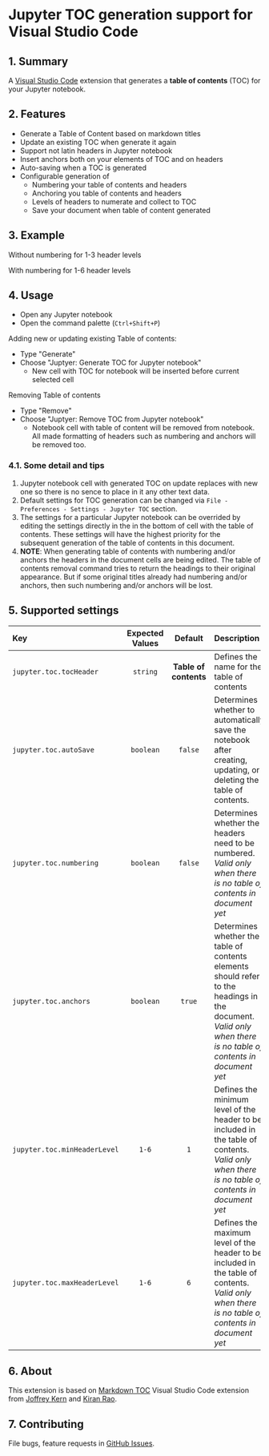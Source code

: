 # Jupyter TOC generation support for Visual Studio Code

## 1. Summary 

A [Visual Studio Code](https://code.visualstudio.com/) extension that generates a **table of contents** (TOC) for your Jupyter notebook.

## 2. Features 

* Generate a Table of Content based on markdown titles
* Update an existing TOC when generate it again
* Support not latin headers in Jupyter notebook
* Insert anchors both on your elements of TOC and on headers
* Auto-saving when a TOC is generated 
* Configurable generation of
    * Numbering your table of contents and headers
    * Anchoring you table of contents and headers
    * Levels of headers to numerate and collect to TOC
    * Save your document when table of content generated

## 3. Example

Without numbering for 1-3 header levels
<!-- <p><img src="./images/nonumbering.png" alt="numbered toc" width="300px"></p> -->

With numbering for 1-6 header levels
<!-- <p><img src="./images/numbering.png" alt="numbered toc" width="300px"></p> -->

## 4. Usage

* Open any Jupyter notebook
* Open the command palette (`Ctrl+Shift+P`)

Adding new or updating existing Table of contents:

* Type "Generate"
* Choose "Juptyer: Generate TOC for Jupyter notebook"
  * New cell with TOC for notebook will be inserted before current selected cell

Removing Table of contents

* Type "Remove"
* Choose "Juptyer: Remove TOC from Jupyter notebook"
  * Notebook cell with table of content will be removed from notebook. All made formatting of headers such as numbering and anchors will be removed too.

### 4.1. Some detail and tips

1. Jupyter notebook cell with generated TOC on update replaces with new one so there is no sence to place in it any other text data.
2. Default settings for TOC generation can be changed via `File - Preferences - Settings - Jupyter TOC` section.
3. The settings for a particular Jupyter notebook can be overrided by editing the settings directly in the in the bottom of cell with the table of contents. These settings will have the highest priority for the subsequent generation of the table of contents in this document.
4. **NOTE**: When generating table of contents with numbering and/or anchors the headers in the document cells are being edited. The table of contents removal command tries to return the headings to their original appearance. But if some original titles already had numbering and/or anchors, then such numbering and/or anchors will be lost.

## 5. Supported settings

Key|Expected Values|Default|Description
:---|:---:|:---:|:---
`jupyter.toc.tocHeader`|`string`|**Table of contents**|Defines the name for the table of contents
`jupyter.toc.autoSave`|`boolean`|`false`|Determines whether to automatically save the notebook after creating, updating, or deleting the table of contents.
`jupyter.toc.numbering`|`boolean`|`false`|Determines whether the headers need to be numbered. *Valid only when there is no table of contents in document yet*
`jupyter.toc.anchors`|`boolean`|`true`|Determines whether the table of contents elements should refer to the headings in the document. *Valid only when there is no table of contents in document yet*
`jupyter.toc.minHeaderLevel`|`1-6`|`1`|Defines the minimum level of the header to be included in the table of contents. *Valid only when there is no table of contents in document yet*
`jupyter.toc.maxHeaderLevel`|`1-6`|`6`|Defines the maximum level of the header to be included in the table of contents. *Valid only when there is no table of contents in document yet*

## 6. About

This extension is based on [Markdown TOC](https://marketplace.visualstudio.com/items?itemName=joffreykern.markdown-toc) Visual Studio Code extension from [Joffrey Kern](https://github.com/joffreykern/vscode-markdown-toc) and [Kiran Rao](https://github.com/curioustechizen/vscode-markdown-toc).

## 7. Contributing

File bugs, feature requests in [GitHub Issues]().
